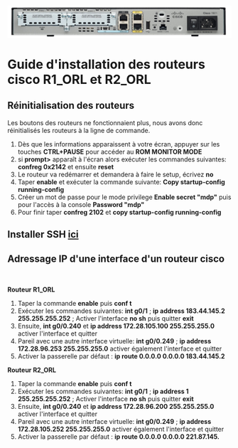 ![routeurs](routeur.png)
# Guide d'installation des routeurs cisco R1_ORL et R2_ORL


## Réinitialisation des routeurs

Les boutons des routeurs ne fonctionnaient plus, nous avons donc réinitialisés les routeurs à la ligne de commande.

1. Dès que les informations apparaissent à votre écran, appuyer sur les touches **CTRL+PAUSE** pour accéder au **ROM MONITOR MODE**
2. si **prompt>** apparaît à l'écran alors exécuter les commandes suivantes: **confreg 0x2142** et ensuite **reset**
3. Le routeur va redémarrer et demandera à faire le setup, écrivez **no**
4. Taper **enable** et exécuter la commande suivante: **Copy startup-config running-config**
5. Créer un mot de passe pour le mode privilege **Enable secret "mdp"** puis pour l'accès à la console **Password "mdp"**
6. Pour finir taper **confreg 2102** et **copy startup-config running-config**

## Installer SSH [**ici**](/switch)

## Adressage IP d'une interface d'un routeur cisco 

<br>

**Routeur R1_ORL**

1. Taper la commande **enable** puis **conf t**
3. Exécuter les commandes suivantes: **int g0/1** ; **ip address 183.44.145.2 255.255.255.252** ; Activer l'interface **no sh** puis quitter **exit**
2. Ensuite, **int g0/0.240** et **ip address 172.28.105.100 255.255.255.0** activer l'interface et quitter
3. Pareil avec une autre interface virtuelle: **int g0/0.249** ; **ip address 172.28.96.253 255.255.255.0** activer également l'interface et quitter
4. Activer la passerelle par défaut : **ip route 0.0.0.0 0.0.0.0 183.44.145.2**

**Routeur R2_ORL**

1. Taper la commande **enable** puis **conf t**
3. Exécuter les commandes suivantes: **int g0/1** ; **ip address 1 255.255.255.252** ; Activer l'interface **no sh** puis quitter **exit**
2. Ensuite, **int g0/0.240** et **ip address 172.28.96.200 255.255.255.0** activer l'interface et quitter
3. Pareil avec une autre interface virtuelle: **int g0/0.249** ; **ip address 172.28.105.252 255.255.255.0** activer également l'interface et quitter
4. Activer la passerelle par défaut : **ip route 0.0.0.0 0.0.0.0 221.87.145.**






